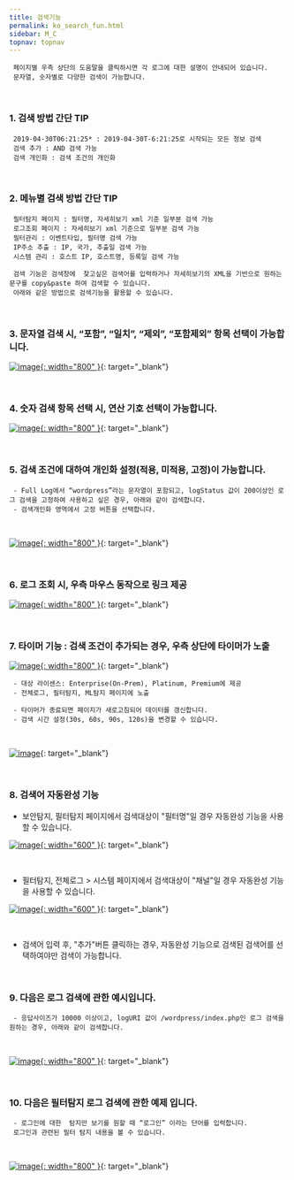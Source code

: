 ```yaml
---
title: 검색기능
permalink: ko_search_fun.html
sidebar: M_C
topnav: topnav
---
```


     페이지별 우측 상단의 도움말을 클릭하시면 각 로그에 대한 설명이 안내되어 있습니다.
     문자열, 숫자별로 다양한 검색이 가능합니다.

<br />

### 1. 검색 방법 간단 TIP

     2019-04-30T06:21:25* : 2019-04-30T-6:21:25로 시작되는 모든 정보 검색
     검색 추가 : AND 검색 가능
     검색 개인화 : 검색 조건의 개인화

<br />

### 2. 메뉴별 검색 방법 간단 TIP

     필터탐지 페이지 : 필터명, 자세히보기 xml 기준 일부분 검색 가능
     로그조회 페이지 : 자세히보기 xml 기준으로 일부분 검색 가능
     필터관리 : 이벤트타입, 필터명 검색 가능
     IP주소 추출 : IP, 국가, 추출일 검색 가능
     시스템 관리 : 호스트 IP, 호스트명, 등록일 검색 가능

     검색 기능은 검색창에  찾고싶은 검색어를 입력하거나 자세히보기의 XML을 기반으로 원하는 문구를 copy&paste 하여 검색할 수 있습니다.
     아래와 같은 방법으로 검색기능을 활용할 수 있습니다.

<br />

### 3. 문자열 검색 시, “포함”, “일치”, “제외”, “포함제외” 항목 선택이 가능합니다.

[![image](/docs/images/Manual/common/search/1.png){: width="800" }](/docs/images/Manual/common/search/1.png){: target="_blank"}

<br />

### 4. 숫자 검색 항목 선택 시, 연산 기호 선택이 가능합니다. 

[![image](/docs/images/Manual/common/search/2.png){: width="800" }](/docs/images/Manual/common/search/2.png){: target="_blank"}

<br />

### 5. 검색 조건에 대하여 개인화 설정(적용, 미적용, 고정)이 가능합니다.

     - Full Log에서 “wordpress”라는 문자열이 포함되고, logStatus 값이 200이상인 로그 검색을 고정하여 사용하고 싶은 경우, 아래와 같이 검색합니다.
     - 검색개인화 영역에서 고정 버튼을 선택합니다.

<br />

[![image](/docs/images/Manual/common/search/3.png){: width="800" }](/docs/images/Manual/common/search/3.png){: target="_blank"}

<br />

### 6. 로그 조회 시, 우측 마우스 동작으로 링크 제공

[![image](/docs/images/Manual/common/search/4.png){: width="800" }](/docs/images/Manual/common/search/4.png){: target="_blank"}

<br />

### 7. 타이머 기능 : 검색 조건이 추가되는 경우, 우측 상단에 타이머가 노출

[![image](/docs/images/Manual/common/search/5.png){: width="800" }](/docs/images/Manual/common/search/5.png){: target="_blank"}

     - 대상 라이센스: Enterprise(On-Prem), Platinum, Premium에 제공
     - 전체로그, 필터탐지, ML탐지 페이지에 노출

     - 타이머가 종료되면 페이지가 새로고침되어 데이터를 갱신합니다.
     - 검색 시간 설정(30s, 60s, 90s, 120s)을 변경할 수 있습니다.

<br />

[![image](/docs/images/Manual/common/search/6.png)](/docs/images/Manual/common/search/6.png){: target="_blank"}

<br />

### 8. 검색어 자동완성 기능

- 보안탐지, 필터탐지 페이지에서 검색대상이 "필터명"일 경우 자동완성 기능을 사용할 수 있습니다.

[![image](/docs/images/Manual/common/search/09.png){: width="600" }](/docs/images/Manual/common/search/09.png){: target="_blank"}

<br /> 

- 필터탐지, 전체로그 > 시스템 페이지에서 검색대상이 "채널"일 경우 자동완성 기능을 사용할 수 있습니다.

[![image](/docs/images/Manual/common/search/10.png){: width="600" }](/docs/images/Manual/common/search/10.png){: target="_blank"}

<br />

- 검색어 입력 후, "추가"버튼 클릭하는 경우, 자동완성 기능으로 검색된 검색어를 선택하여야만 검색이 가능합니다.

<br />

### 9.  다음은 로그 검색에 관한 예시입니다.

     - 응답사이즈가 10000 이상이고, logURI 값이 /wordpress/index.php인 로그 검색을 원하는 경우, 아래와 같이 검색합니다.

<br />

[![image](/docs/images/Manual/common/search/7.png){: width="800" }](/docs/images/Manual/common/search/7.png){: target="_blank"}

<br />

### 10. 다음은 필터탐지 로그 검색에 관한 예제 입니다.

     - 로그인에 대한  탐지만 보기를 원할 때 “로그인” 이라는 단어를 입력합니다.
     로그인과 관련된 필터 탐지 내용을 볼 수 있습니다.

<br />

[![image](/docs/images/Manual/common/search/8.png){: width="800" }](/docs/images/Manual/common/search/8.png){: target="_blank"}


 